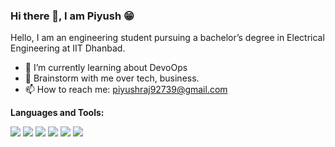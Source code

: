 ### Hi there 👋, I am Piyush 😁
Hello, I am an engineering student pursuing a bachelor’s degree in Electrical Engineering at IIT Dhanbad. 
- 🔭 I’m currently learning about DevoOps
- 💬 Brainstorm with me over tech, business. 
- 📫 How to reach me: piyushraj92739@gmail.com

**Languages and Tools:** 

![](https://img.shields.io/badge/JavaScript-F7DF1E?style=for-the-badge&logo=JavaScript&logoColor=white)
![](https://img.shields.io/badge/Python-14354C?style=for-the-badge&logo=python&logoColor=white)
![]( 	https://img.shields.io/badge/PHP-777BB4?style=for-the-badge&logo=php&logoColor=white)
![](https://img.shields.io/badge/GitHub-100000?style=for-the-badge&logo=github&logoColor=white)
![](https://img.shields.io/badge/kubernetes-%23326ce5.svg?style=for-the-badge&logo=kubernetes&logoColor=white)
![](https://img.shields.io/badge/docker-%230db7ed.svg?style=for-the-badge&logo=docker&logoColor=white)
